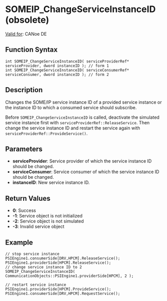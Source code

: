 # SOMEIP_ChangeServiceInstanceID (obsolete)

[Valid for](../../../Shared/FeatureAvailability.md): CANoe DE

## Function Syntax

```plaintext
int SOMEIP_ChangeServiceInstanceID( serviceProviderRef* serviceProvider, dword instanceID ); // form 1
int SOMEIP_ChangeServiceInstanceID( serviceConsumerRef* serviceConsumer, dword instanceID ); // form 2
```

## Description

Changes the SOME/IP service instance ID of a provided service instance or the instance ID to which a consumed service should subscribe.

Before `SOMEIP_ChangeServiceInstanceID` is called, deactivate the simulated service instance first with `serviceProviderRef::ReleaseService`. Then change the service instance ID and restart the service again with `serviceProviderRef::ProvideService()`.

## Parameters

- **serviceProvider**: Service provider of which the service instance ID should be changed.
- **serviceConsumer**: Service consumer of which the service instance ID should be changed.
- **instanceID**: New service instance ID.

## Return Values

- **0**: Success
- **-1**: Service object is not initialized
- **-2**: Service object is not simulated
- **-3**: Invalid service object

## Example

```plaintext
// stop service instance
PSIEngine1.consumerSide[DRV,HPCM].ReleaseService();
PSIEngine1.providerSide[HPCM].ReleaseService();
// change service instance ID to 2
SOMEIP_ChangeServiceInstanceID( CommunicationObjects::PSIEngine1.providerSide[HPCM], 2 );

// restart service instance
PSIEngine1.providerSide[HPCM].ProvideService();
PSIEngine1.consumerSide[DRV,HPCM].RequestService();
```
